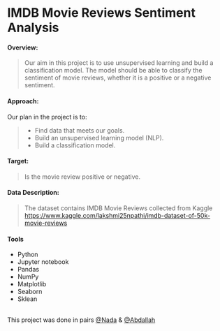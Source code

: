 # IMDB Movie Reviews Sentiment Analysis

#### Overview:
> Our aim in this project is to use unsupervised learning and build a classification model. The model should be able to classify the sentiment of movie reviews, whether it is a positive or a negative sentiment.

#### Approach:
Our plan in the project is to:
> * Find data that meets our goals.
> * Build an unsupervised learning model (NLP).
> * Build a classification model.

#### Target:
> Is the movie review positive or negative.

#### Data Description:
> The dataset contains IMDB Movie Reviews collected from Kaggle
 https://www.kaggle.com/lakshmi25npathi/imdb-dataset-of-50k-movie-reviews
 
#### Tools
* Python
* Jupyter notebook
* Pandas
* NumPy
* Matplotlib
* Seaborn
* Sklean

<br/> This project was done in pairs [@Nada](https://github.com/nadaAlruwaythi) & [@Abdallah](https://github.com/shami-am/)
